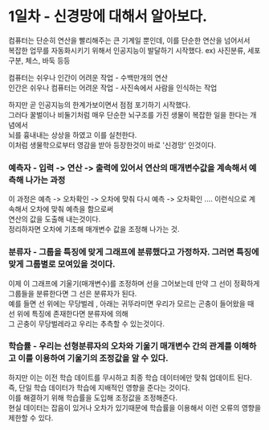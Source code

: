 # 1일차 - 신경망에 대해서 알아보다.


컴퓨터는 단순히 연산을 빨리해주는 큰 기계일 뿐인데, 이를 단순한 연산을 넘어서서\
복잡한 업무를 자동화시키기 위해서 인공지능이 발달하기 시작했다. ex) 사진분류, 세포구분, 체스, 바둑 등등

컴퓨터는 쉬우나 인간이 어려운 작업 - 수백만개의 연산\
인간은 쉬우나 컴퓨터는 어려운 작업 - 사진속에서 사람을 인식하는 작업

하지만 곧 인공지능의 한계가보이면서 점점 포기하기 시작했다.\
그러다 꿀벌이나 비둘기처럼 매우 단순한 뇌구조를 가진 생물이 복잡한 일을 한다는 개념에서\
뇌를 흉내내는 상상을 하였고 이를 실천한다.\
이처럼 생물학으로부터 영감을 받아 등장한것이 바로 '신경망' 인것이다.

### 예측자 - 입력 -> 연산 -> 출력에 있어서 연산의 매개변수값을 계속해서 예측해 나가는 과정
이 과정은 예측 -> 오차확인 -> 오차에 맞춰 다시 예측 -> 오차확인 .... 이런식으로 계속해서 오차에 맞춰 예측을 함으로써\
연산의 값을 도출해 내는것이다.\
정리하자면 오차에 기초해 매개변수 값을 조정해 나가는 것.

### 분류자 - 그룹을 특징에 맞게 그래프에 분류했다고 가정하자. 그러면 특징에 맞게 그룹별로 모여있을 것이다.
이제 이 그래프에 기울기(매개변수)를 조정하며 선을 그어보는데 만약 그 선이 정확하게 그룹들을 분류한다면 그 선은 분류자가 된다.\
예를 들면 선 위에는 무당벌레 , 아래는 귀뚜라미면 우리가 모르는 곤충이 들어왔을 때 선 위에 특징에 존재한다면 분류자에 의해\
그 곤충이 무당벌레라고 우리는 추측할 수 있는것이다.

### 학습률 - 우리는 선형분류자의 오차와 기울기 매개변수 간의 관계를 이해하고 이를 이용하여 기울기의 조정값을 알 수 있다.
하지만 이는 이전 학습 데이트를 무시하고 최종 학습 데이터에만 맞춰 업데이트 된다. 즉, 단일 학습 데이터가 학습에 지배적인 영향을 준다는 것이다.\
이를 해결하기 위해 학습률을 도입해 조정값을 조정해준다.\
현실 데이터는 잡음이 있거나 오차가 있기때문에 학습률을 이용해서 이런 오류의 영향을 제한할 수 있다.
